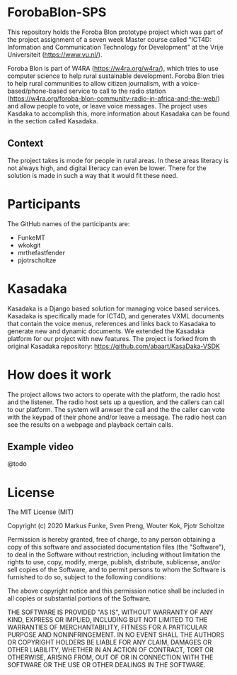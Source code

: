 # ForobaBlon-SPS
This repository holds the Foroba Blon prototype project which was part of the project assignment of a seven week Master course called "ICT4D: Information and Communication Technology for Development" at the Vrije Universiteit (https://www.vu.nl/).

Foroba Blon is part of W4RA (https://w4ra.org/w4ra/), which tries to use computer science to help rural sustainable development. Foroba Blon tries to help rural communities to allow citizen journalism, with a voice-based/phone-based service to call to the radio station (https://w4ra.org/foroba-blon-community-radio-in-africa-and-the-web/) and allow people to vote, or leave voice messages. The project uses Kasdaka to accomplish this, more information about Kasadaka can be found in the section called Kasadaka.

## Context
The project takes is mode for people in rural areas. In these areas literacy is not always high, and digital literacy can even be lower. There for the solution is made in such a way that it would fit these need.

# Participants
The GitHub names of the participants are:
- FunkeMT 
- wkokgit
- mrthefastfender
- pjotrscholtze

# Kasadaka
Kasadaka is a Django based solution for managing voice based services. Kasadaka is specifically made for ICT4D, and generates VXML documents that contain the voice menus, references and links back to Kasadaka to generate new and dynamic documents. We extended the Kasadaka platform for our project with new features. The project is forked from th original Kasadaka repository: https://github.com/abaart/KasaDaka-VSDK

# How does it work
The project allows two actors to operate with the platform, the radio host and the listener. The radio host sets up a question, and the callers can call to our platform. The system will anwser the call and the the caller can vote with the keypad of their phone and/or leave a message. The radio host can see the results on a webpage and playback certain calls.

## Example video
@todo


# License
The MIT License (MIT)

Copyright (c) 2020 Markus Funke, Sven Preng, Wouter Kok, Pjotr Scholtze

Permission is hereby granted, free of charge, to any person obtaining a copy of this software and associated documentation files (the "Software"), to deal in the Software without restriction, including without limitation the rights to use, copy, modify, merge, publish, distribute, sublicense, and/or sell copies of the Software, and to permit persons to whom the Software is furnished to do so, subject to the following conditions:

The above copyright notice and this permission notice shall be included in all copies or substantial portions of the Software.

THE SOFTWARE IS PROVIDED "AS IS", WITHOUT WARRANTY OF ANY KIND, EXPRESS OR IMPLIED, INCLUDING BUT NOT LIMITED TO THE WARRANTIES OF MERCHANTABILITY, FITNESS FOR A PARTICULAR PURPOSE AND NONINFRINGEMENT. IN NO EVENT SHALL THE AUTHORS OR COPYRIGHT HOLDERS BE LIABLE FOR ANY CLAIM, DAMAGES OR OTHER LIABILITY, WHETHER IN AN ACTION OF CONTRACT, TORT OR OTHERWISE, ARISING FROM, OUT OF OR IN CONNECTION WITH THE SOFTWARE OR THE USE OR OTHER DEALINGS IN THE SOFTWARE.




